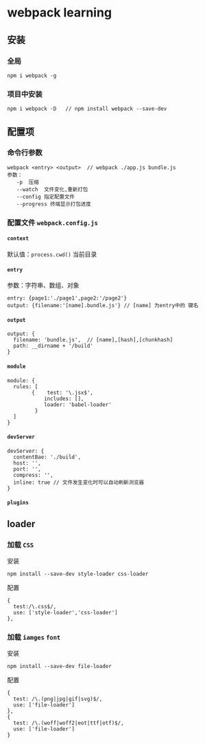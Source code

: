 # webpack learning 

## 安装

###  全局

```shell
npm i webpack -g
```

### 项目中安装

```shell
npm i webpack -D   // npm install webpack --save-dev
```

## 配置项

### 命令行参数

```shell
webpack <entry> <output>  // webpack ./app.js bundle.js
参数：
   -p  压缩
   --watch  文件变化,重新打包
   --config 指定配置文件
   --progress 终端显示打包进度
```

### 配置文件 `webpack.config.js`

#### `context`

默认值：`process.cwd()` 当前目录

#### `entry`

参数：字符串、数组、对象

```shell
entry: {page1:'./page1',page2:'/page2'}
output: {filename:'[name].bundle.js'} // [name] 为entry中的 键名
```

#### `output`

```shell
output: {
  filename: 'bundle.js',  // [name],[hash],[chunkhash]
  path: __dirname + '/build'
}
```

#### `module`

```shell
module: {
  rules: [
        {    test: '\.jsx$',
            includes: [],
            loader: 'babel-loader'
         }
  ]
}
```

#### `devServer`

```shell
devServer: {
  contentBae: './build',
  host: '',
  port: '',
  compress: '',
  inline: true // 文件发生变化时可以自动刷新浏览器
}
```

#### `plugins`

## loader

### 加载 `CSS`

安装

```shell
npm install --save-dev style-loader css-loader
```

配置

```shell
{
  test:/\.css$/,
  use: ['style-loader','css-loader']
},
```

### 加载 `iamges` `font` 

安装

```shell
npm install --save-dev file-loader
```

配置

```shell
{
  test: /\.(png|jpg|gif|svg)$/,
  use: ['file-loader']
},
{
  test: /\.(woff|woff2|eot|ttf|otf)$/,
  use: ['file-loader']
}
```



